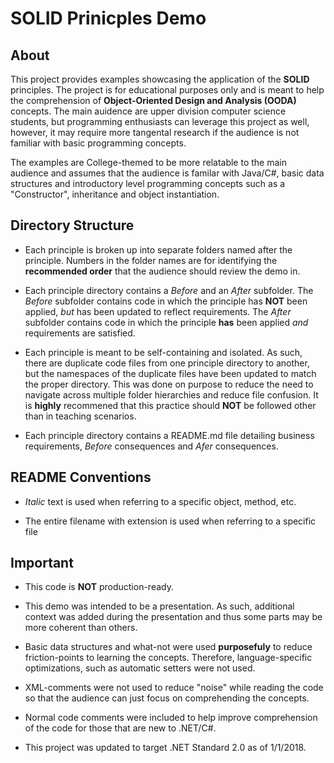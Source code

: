 # SOLID Prinicples Demo

## About

This project provides examples showcasing the application of the **SOLID** principles.  The project is for educational purposes only and is meant to help the comprehension of **Object-Oriented Design and Analysis (OODA)** concepts.  The main auidence are upper division computer science students, but programming enthusiasts can leverage this project as well, however, it may require more tangental research if the audience is not familiar with basic programming concepts.

The examples are College-themed to be more relatable to the main audience and assumes that the audience is familar with Java/C#, basic data structures and introductory level programming concepts such as a "Constructor", inheritance and object instantiation.

## Directory Structure

* Each principle is broken up into separate folders named after the principle.  Numbers in the folder names are for identifying the **recommended order** that the audience should review the demo in.

* Each principle directory contains a _Before_ and an _After_ subfolder.  The _Before_ subfolder contains code in which the principle has **NOT** been applied, _but_ has been updated to reflect requirements.  The _After_ subfolder contains code in which the principle **has** been applied _and_ requirements are satisfied.

* Each principle is meant to be self-containing and isolated.  As such, there are duplicate code files from one principle directory to another, but the namespaces of the duplicate files have been updated to match the proper directory.  This was done on purpose to reduce the need to navigate across multiple folder hierarchies and reduce file confusion.  It is **highly** recommened that this practice should **NOT** be followed other than in teaching scenarios.

* Each principle directory contains a README.md file detailing business requirements, _Before_ consequences and _Afer_ consequences.

## README Conventions

* _Italic_ text is used when referring to a specific object, method, etc.

* The entire filename with extension is used when referring to a specific file

## Important

* This code is **NOT** production-ready.

* This demo was intended to be a presentation.  As such, additional context was added during the presentation and thus some parts may be more coherent than others.

* Basic data structures and what-not were used **purposefuly** to reduce friction-points to learning the concepts.  Therefore, language-specific optimizations, such as automatic setters were not used.

* XML-comments were not used to reduce "noise" while reading the code so that the audience can just focus on comprehending the concepts.

* Normal code comments were included to help improve comprehension of the code for those that are new to .NET/C#.

* This project was updated to target .NET Standard 2.0 as of 1/1/2018.